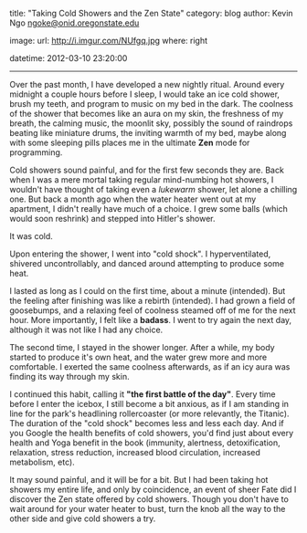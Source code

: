 title: "Taking Cold Showers and the Zen State"
category: blog
author: Kevin Ngo <ngoke@onid.oregonstate.edu>

image:
    url: http://i.imgur.com/NUfgq.jpg
    where: right

datetime: 2012-03-10 23:20:00

---
Over the past month, I have developed a new nightly ritual. Around every
midnight a couple hours before I sleep, I would take an ice cold shower, brush
my teeth, and program to music on my bed in the dark. The coolness of the
shower that becomes like an aura on my skin, the freshness of my breath, the
calming music, the moonlit sky, possibly the sound of raindrops beating like
miniature drums, the inviting warmth of my bed, maybe along with some sleeping
pills places me in the ultimate **Zen** mode for programming.

Cold showers sound painful, and for the first few seconds they are. Back when I
was a mere mortal taking regular mind-numbing hot showers, I wouldn't have
thought of taking even a *lukewarm* shower, let alone a chilling one. But back
a month ago when the water heater went out at my apartment, I didn't really
have much of a choice. I grew some balls (which would soon reshrink) and
stepped into Hitler's shower.

It was cold.

Upon entering the shower, I went into "cold shock". I hyperventilated, shivered
uncontrollably, and danced around attempting to produce some heat.

I lasted as long as I could on the first time, about a minute (intended). But
the feeling after finishing was like a rebirth (intended). I had grown a field
of goosebumps, and a relaxing feel of coolness steamed off of me for the next
hour. More importantly, I felt like a **badass**. I went to try again the next
day, although it was not like I had any choice.

The second time, I stayed in the shower longer. After a while, my body started
to produce it's own heat, and the water grew more and more comfortable. I
exerted the same coolness afterwards, as if an icy aura was finding its way
through my skin.

I continued this habit, calling it **"the first battle of the day"**. Every
time before I enter the icebox, I still become a bit anxious, as if I am
standing in line for the park's headlining rollercoaster (or more relevantly,
the Titanic).  The duration of the "cold shock" becomes less and less each day.
And if you Google the health benefits of cold showers, you'd find just about
every health and Yoga benefit in the book (immunity, alertness, detoxification,
relaxation, stress reduction, increased blood circulation, increased
metabolism, etc).

It may sound painful, and it will be for a bit. But I had been taking hot
showers my entire life, and only by coincidence, an event of sheer Fate did I
discover the Zen state offered by cold showers. Though you don't have to wait
around for your water heater to bust, turn the knob all the way to the other
side and give cold showers a try.


